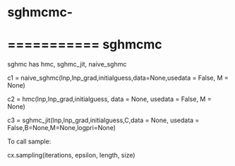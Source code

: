 # sghmcmc-
===========
sghmcmc
===========

sghmc has hmc, sghmc_jit, naive_sghmc 

c1 = naive_sghmc(lnp,lnp_grad,initialguess,data=None,usedata = False, M = None)

c2 = hmc(lnp,lnp_grad,initialguess, data = None, usedata = False, M = None)

c3 = sghmc_jit(lnp,lnp_grad,initialguess,C,data = None, usedata = False,B=None,M=None,logpri=None)

To call sample:

cx.sampling(iterations, epsilon, length, size)
